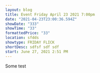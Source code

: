 ```yaml
---
layout: blog
title: Event Friday April 23 2021 7:00pm
date: "2021-04-23T23:00:36.594Z"
showDate: "333"
showTime: "33"
formattedPrice: "33"
location: sfdds
showtype: FRIDAY FLICK
shortDesc: sdfsf sdf sdf
start: June 27, 2021 2:51 PM
---
```

Some test